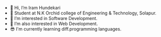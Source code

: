 - 👋 Hi, I’m Iram Hundekari
- 💞️ Student at N.K Orchid college of Engineering & Technology, Solapur.
- 👀 I’m interested in Software Development.
- 🌱 I’m also interested in Web Development.
- 😎 I'm currently learning diff.programming languages.
<!---
IramHundekari/IramHundekari is a ✨ special ✨ repository because its `README.md` (this file) appears on your GitHub profile.
You can click the Preview link to take a look at your changes.
--->
